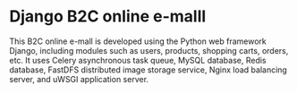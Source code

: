 # Django B2C online e-malll
 This B2C online e-mall is developed using the Python web framework Django, including modules such as users, products, shopping carts, orders, etc. It uses Celery asynchronous task queue, MySQL database, Redis database, FastDFS distributed image storage service, Nginx load balancing server, and uWSGI application server.
